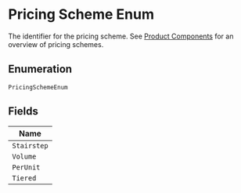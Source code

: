 
# Pricing Scheme Enum

The identifier for the pricing scheme. See [Product Components](https://help.chargify.com/products/product-components.html) for an overview of pricing schemes.

## Enumeration

`PricingSchemeEnum`

## Fields

| Name |
|  --- |
| `Stairstep` |
| `Volume` |
| `PerUnit` |
| `Tiered` |

